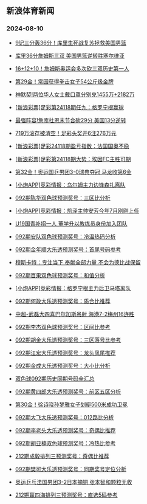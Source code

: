 ## 新浪体育新闻 
### 2024-08-10

+ [9记三分轰36分！库里生死战复苏拯救美国男篮](https://sports.sina.com.cn/basketball/nba/2024-08-09/doc-inchywqs6040290.shtml)

+ [库里36分詹姆斯三双 美国男篮逆转胜塞尔维亚](https://sports.sina.com.cn/basketball/nba/2024-08-09/doc-inchywqs6031958.shtml)

+ [16+12+10！詹姆斯奥运会多次砍三双历史第一人](https://sports.sina.com.cn/basketball/nba/2024-08-09/doc-inchywqn1064152.shtml)

+ [第29金！常园获得拳击女子54公斤级金牌](https://sports.sina.com.cn/others/boxing/2024-08-09/doc-inchywqp7837665.shtml)

+ [神默契!两位华人女士戴口罩分别兑1455万+2182万](https://sports.sina.com.cn/l/2024-08-09/doc-inchywqs6030621.shtml)

+ [[新浪彩票]足彩第24118期任九：格罗宁根赢球](https://sports.sina.com.cn/l/2024-08-09/doc-inchzawm7714666.shtml)

+ [最强阵容!詹库杜恩末节合砍29分 美国13分逆转](https://sports.sina.com.cn/basketball/nba/2024-08-09/doc-inchywqu2815969.shtml)

+ [719万滚存被清空！足彩头奖开6注276万元](https://sports.sina.com.cn/l/2024-08-09/doc-inchywqn1059733.shtml)

+ [[新浪彩票]足彩24118期盈亏指数：法国国奥不稳](https://sports.sina.com.cn/l/2024-08-09/doc-inchzawm7716687.shtml)

+ [[新浪彩票]足彩第24118期大势：埃因FC主胜可期](https://sports.sina.com.cn/l/2024-08-09/doc-inchzaws2708096.shtml)

+ [第32金！奥运国乒男团3-0瑞典夺冠 马龙收第6金](https://sports.sina.com.cn/others/pingpang/2024-08-09/doc-inciakrv7213991.shtml)

+ [[小炮APP]竞彩情报：乌尔姆主力边锋森扎离队](https://sports.sina.com.cn/l/2024-08-09/doc-inchzawq5985524.shtml)

+ [092期陈华双色球预测奖号：三区比分析](https://sports.sina.com.cn/l/2024-08-09/doc-inchzpnk5811821.shtml)

+ [[小炮APP]竞彩情报：凯泽主帅安芳今年7月刚刚上任](https://sports.sina.com.cn/l/2024-08-09/doc-inchzawm7762847.shtml)

+ [U19国青补招一人 董学升以教练员身份加入团队](https://sports.sina.com.cn/china/2024-08-09/doc-inchztuk2499136.shtml)

+ [092期安队双色球预测奖号：冷温热码分析](https://sports.sina.com.cn/l/2024-08-09/doc-inchzpne0826581.shtml)

+ [092期金年顺大乐透预测奖号：首尾号码参考](https://sports.sina.com.cn/l/2024-08-09/doc-inchzpnf7588658.shtml)

+ [穆斯卡特：专注当下 奉献全部力量 不会为德比战保留](https://sports.sina.com.cn/china/2024-08-09/doc-inchzawk0980707.shtml)

+ [092期百果双色球预测奖号：和值分析](https://sports.sina.com.cn/l/2024-08-09/doc-inchzpne0827215.shtml)

+ [[小炮APP]竞彩情报：格罗宁根主力后卫马塔离队](https://sports.sina.com.cn/l/2024-08-09/doc-inchzien5856908.shtml)

+ [092期何政大乐透预测奖号：质合比推荐](https://sports.sina.com.cn/l/2024-08-09/doc-inchzpnf7587770.shtml)

+ [中超-武磊大四喜巴尔加斯吊射 海港7-2梅州16连胜](https://sports.sina.com.cn/china/j/2024-08-09/doc-inciakry5439659.shtml)

+ [092期李杰双色球预测奖号：区间比参考](https://sports.sina.com.cn/l/2024-08-09/doc-inchzpnn2589808.shtml)

+ [092期胡金大乐透预测奖号：三区落号比参考](https://sports.sina.com.cn/l/2024-08-09/doc-inchzpnn2585555.shtml)

+ [092期江宏大乐透预测奖号：龙头凤尾推荐](https://sports.sina.com.cn/l/2024-08-09/doc-inchzpnf7588129.shtml)

+ [092期金成大乐透预测奖号：大小比分析](https://sports.sina.com.cn/l/2024-08-09/doc-inchzpnf7588272.shtml)

+ [双色球092期历史同期号码全汇总](https://sports.sina.com.cn/l/2024-08-09/doc-inchzpnn2580284.shtml)

+ [092期黄四郎大乐透预测奖号：前区五区分析](https://sports.sina.com.cn/l/2024-08-09/doc-inchzpnk5808450.shtml)

+ [第30金！徐诗晓孙梦雅女子划艇500米成功卫冕](https://sports.sina.com.cn/others/canoeing/2024-08-09/doc-inchzyae5650779.shtml)

+ [092期大飞大乐透预测奖号：012路比分析](https://sports.sina.com.cn/l/2024-08-09/doc-inchzpnf7587223.shtml)

+ [092期李老头大乐透预测奖号：奇偶比推荐](https://sports.sina.com.cn/l/2024-08-09/doc-inchzpnk5809390.shtml)

+ [092期胡亚楠双色球预测奖号：冷热比参考](https://sports.sina.com.cn/l/2024-08-09/doc-inchzpnk5813002.shtml)

+ [212期成毅排列三预测奖号：奇偶比推荐](https://sports.sina.com.cn/l/2024-08-09/doc-inchzpnk5799751.shtml)

+ [092期樊可大乐透预测奖号：同期奖号定位分析](https://sports.sina.com.cn/l/2024-08-09/doc-inchzpnf7587470.shtml)

+ [奥运乒乓法国男团3-2日本摘铜 张本智和颗粒无收](https://sports.sina.com.cn/others/pingpang/2024-08-09/doc-inchzxzy0657333.shtml)

+ [212期赢四海排列三预测奖号：直选5码参考](https://sports.sina.com.cn/l/2024-08-09/doc-inchzpnk5802311.shtml)

